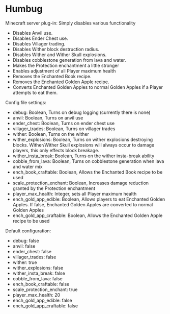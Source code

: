 Humbug
======

Minecraft server plug-in: Simply disables various functionality

- Disables Anvil use.
- Disables Ender Chest use.
- Disables Villager trading.
- Disables Wither block destruction radius.
- Disables Wither and Wither Skull explosions.
- Disables cobblestone generation from lava and water.
- Makes the Protection enchantment a little stronger
- Enables adjustment of all Player maximum health
- Removes the Enchanted Book recipe.
- Removes the Enchanted Golden Apple recipe.
- Converts Enchanted Golden Apples to normal Golden Apples if a Player attempts to eat them.

Config file settings:
- debug: Boolean, Turns on debug logging (currently there is none)
- anvil: Boolean, Turns on anvil use
- ender_chest: Boolean, Turns on ender chest use
- villager_trades: Boolean, Turns on villager trades
- wither: Boolean, Turns on the wither
- wither_explosions: Boolean, Turns on wither explosions destroying blocks. Wither/Wither Skull explosions will always occur to damage players, this only effects block breakage.
- wither_insta_break: Boolean, Turns on the wither insta-break ability
- cobble_from_lava: Boolean, Turns on cobblestone generation when lava and water mix
- ench_book_craftable: Boolean, Allows the Enchanted Book recipe to be used
- scale_protection_enchant: Boolean, Increases damage reduction granted by the Protection enchantment
- player_max_health: Integer, sets all Player maximum health
- ench_gold_app_edible: Boolean, Allows players to eat Enchanted Golden Apples. If false, Enchanted Golden Apples are converted to normal Golden Apples
- ench_gold_app_craftable: Boolean, Allows the Enchanted Golden Apple recipe to be used

Default configuration:
- debug: false
- anvil: false
- ender_chest: false
- villager_trades: false
- wither: true
- wither_explosions: false
- wither_insta_break: false
- cobble_from_lava: false
- ench_book_craftable: false
- scale_protection_enchant: true
- player_max_health: 20
- ench_gold_app_edible: false
- ench_gold_app_craftable: false
